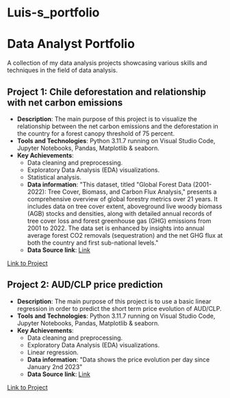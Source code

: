 # Luis-s_portfolio
# Data Analyst Portfolio

A collection of my data analysis projects showcasing various skills and techniques in the field of data analysis.

## Project 1: Chile deforestation and relationship with net carbon emissions

- **Description**: The main purpose of this project is to visualize the relationship between the net carbon emissions and the deforestation in the country for a forest canopy threshold of 75 percent.
- **Tools and Technologies**: Python 3.11.7 running on Visual Studio Code, Jupyter Notebooks, Pandas, Matplotlib & seaborn.
- **Key Achievements**:
  - Data cleaning and preprocessing.
  - Exploratory Data Analysis (EDA) visualizations.
  - Statistical analysis.
  - **Data information**: "This dataset, titled "Global Forest Data (2001-2022): Tree Cover, Biomass, and Carbon Flux Analysis," presents a comprehensive overview of global forestry metrics over 21 years. It includes data on tree cover                                 extent, aboveground live woody biomass (AGB) stocks and densities, along with detailed annual records of tree cover loss and forest greenhouse gas (GHG) emissions from 2001 to 2022. The data set is enhanced by                                insights into annual average forest CO2 removals (sequestration) and the net GHG flux at both the country and first sub-national levels."
  - **Data Source link**: [Link](https://www.kaggle.com/datasets/karnikakapoor/global-forest-data-2001-2022)

[Link to Project](https://github.com/LFMoya01/Luis-s_portfolio/blob/c42681d9fb2a463e30dfe5324dc883e29bc7918d/Deforestation.ipynb)

## Project 2: AUD/CLP price prediction

- **Description**: The main purpose of this project is to use a basic linear regression in order to predict the short term price evolution of AUD/CLP.
- **Tools and Technologies**: Python 3.11.7 running on Visual Studio Code, Jupyter Notebooks, Pandas, Matplotlib & seaborn.
- **Key Achievements**:
  - Data cleaning and preprocessing.
  - Exploratory Data Analysis (EDA) visualizations.
  - Linear regression.
  - **Data information**: "Data shows the price evolution per day since January 2nd 2023"
  - **Data Source link**: [Link](https://www.investing.com/currencies/aud-clp-historical-data)

[Link to Project](https://github.com/LFMoya01/Luis-s_portfolio/blob/5c39a2aa48a7811e27be416194e265d2b7660c00/Cosas/CLPAUDEstimation.py)
